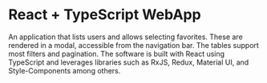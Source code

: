# React + TypeScript WebApp

An application that lists users and allows selecting favorites. These are rendered in a modal, accessible from the navigation bar. The tables support most filters and pagination. The software is built with React using TypeScript and leverages libraries such as RxJS, Redux, Material UI, and Style-Components among others.

